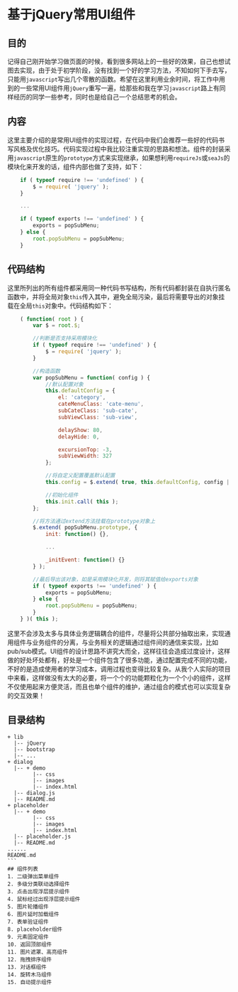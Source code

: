 基于jQuery常用UI组件
=========

## 目的

记得自己刚开始学习做页面的时候，看到很多网站上的一些好的效果，自己也想试图去实现，由于处于初学阶段，没有找到一个好的学习方法，不知如何下手去写，只能用`javascript`写出几个零散的函数。希望在这里利用业余时间，将工作中用到的一些常用UI组件用`jQuery`重写一遍，给那些和我在学习`javascript`路上有同样经历的同学一些参考，同时也是给自己一个总结思考的机会。

## 内容

这里主要介绍的是常用UI组件的实现过程，在代码中我们会推荐一些好的代码书写风格及优化技巧。代码实现过程中我比较注重实现的思路和想法。组件的封装采用`javascript`原生的`prototype`方式来实现继承，如果想利用`requireJs`或`seaJs`的模块化来开发的话，组件内部也做了支持，如下：
```javascript
    if ( typeof require !== 'undefined' ) {
        $ = require( 'jquery' );
    }

    ...

    if ( typeof exports !== 'undefined' ) {
        exports = popSubMenu;
    } else {
        root.popSubMenu = popSubMenu;
    }
```

## 代码结构

这里所列出的所有组件都采用同一种代码书写结构，所有代码都封装在自执行匿名函数中，并将全局对象`this`传入其中，避免全局污染，最后将需要导出的对象挂载在全局`this`对象中。代码结构如下：

```javascript
    ( function( root ) {
        var $ = root.$;

        //判断是否支持采用模块化
        if ( typeof require !== 'undefined' ) {
            $ = require( 'jquery' );
        }

        //构造函数
        var popSubMenu = function( config ) {
            //默认配置对象
            this.defaultConfig = {
                el: 'category',
                cateMenuClass: 'cate-menu',
                subCateClass: 'sub-cate',
                subViewClass: 'sub-view',

                delayShow: 80,
                delayHide: 0,

                excursionTop: -3,
                subViewWidth: 327
            };

            //将自定义配置覆盖默认配置
            this.config = $.extend( true, this.defaultConfig, config || {} );

            //初始化组件
            this.init.call( this );
        };

        //将方法通过extend方法挂载在prototype对象上
        $.extend( popSubMenu.prototype, {
            init: function() {},

            ...

            _initEvent: function() {}
        } );

        //最后导出该对象，如是采用模块化开发，则将其赋值给exports对象
        if ( typeof exports !== 'undefined' ) {
            exports = popSubMenu;
        } else {
            root.popSubMenu = popSubMenu;
        }
    } )( this );
```

这里不会涉及太多与具体业务逻辑耦合的组件，尽量将公共部分抽取出来，实现通用组件与业务组件的分离，与业务相关的逻辑通过组件间的通信来实现，比如pub/sub模式。UI组件的设计思路不讲究大而全，这样往往会造成过度设计，这样做的好处坏处都有，好处是一个组件包含了很多功能，通过配置完成不同的功能，不好的是造成使用者的学习成本，调用过程也变得比较复杂。从我个人实际的项目中来看，这样做没有太大的必要，将一个个的功能颗粒化为一个个小的组件，这样不仅使用起来方便灵活，而且也单个组件的维护，通过组合的模式也可以实现复杂的交互效果！

## 目录结构

``````
+ lib
  |-- jQuery
  |-- bootstrap
  |-- ...
+ dialog
  |-- + demo
        |-- css
        |-- images
        |-- index.html
  |-- dialog.js
  |-- README.md
+ placeholder
  |-- + demo
        |-- css
        |-- images
        |-- index.html
  |-- placeholder.js
  |-- README.md
......
README.md
```
## 组件列表
1. 二级弹出菜单组件
2. 多级分类联动选择组件
3. 点击出现浮层提示组件
4. 鼠标经过出现浮层提示组件
5. 图片轮播组件
6. 图片延时加载组件
7. 表单验证组件
8. placeholder组件
9. 元素固定组件
10. 返回顶部组件
11. 图片遮罩、高亮组件
12. 拖拽排序组件
13. 对话框组件
14. 旋转木马组件
15. 自动提示组件